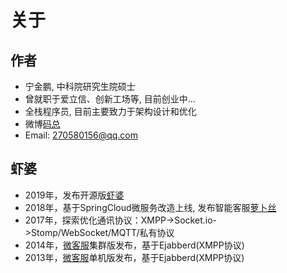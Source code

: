 # 关于

## 作者

- 宁金鹏, 中科院研究生院硕士
- 曾就职于爱立信、创新工场等, 目前创业中...
- 全栈程序员, 目前主要致力于架构设计和优化
- 微博[码总](https://www.weibo.com/ningjipeng)
- Email: 270580156@qq.com

## 虾婆

- 2019年，发布开源版[虾婆](http://www.xiaper.io)
- 2018年，基于SpringCloud微服务改造上线, 发布智能客服[萝卜丝](https://www.bytedesk.com)
- 2017年，探索优化通讯协议：XMPP->Socket.io->Stomp/WebSocket/MQTT/私有协议
- 2014年，[微客服](http://www.weikefu.net)集群版发布，基于Ejabberd(XMPP协议)
- 2013年，[微客服](http://www.weikefu.net)单机版发布，基于Ejabberd(XMPP协议)
